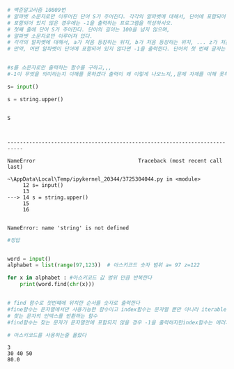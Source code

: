 ```python
# 백준알고리즘 10809번
# 알파벳 소문자로만 이루어진 단어 S가 주어진다. 각각의 알파벳에 대해서, 단어에 포함되어 있는 경우에는 처음 등장하는 위치를, 
# 포함되어 있지 않은 경우에는 -1을 출력하는 프로그램을 작성하시오.
# 첫째 줄에 단어 S가 주어진다. 단어의 길이는 100을 넘지 않으며,
# 알파벳 소문자로만 이루어져 있다.
# 각각의 알파벳에 대해서, a가 처음 등장하는 위치, b가 처음 등장하는 위치, ... z가 처음 등장하는 위치를 공백으로 구분해서 출력한다.
# 만약, 어떤 알파벳이 단어에 포함되어 있지 않다면 -1을 출력한다. 단어의 첫 번째 글자는 0번째 위치이고, 두 번째 글자는 1번째 위치이다.


#s를 소문자로만 출력하는 함수를 구하고,,,
#-1이 무엇을 의미하는지 이해를 못하겠다 출력이 왜 이렇게 나오느지,,문제 자체를 이해 못하겠음

s= input()

s = string.upper()



```

    S
    


    ---------------------------------------------------------------------------

    NameError                                 Traceback (most recent call last)

    ~\AppData\Local\Temp/ipykernel_20344/3725304044.py in <module>
         12 s= input()
         13 
    ---> 14 s = string.upper()
         15 
         16 
    

    NameError: name 'string' is not defined



```python
#정답


word = input()
alphabet = list(range(97,123))  # 아스키코드 숫자 범위 a= 97 z=122

for x in alphabet : #아스키코드 값 범위 만큼 반복한다
    print(word.find(chr(x))) 


# find 함수로 첫번쨰에 위치한 순서를 숫자로 출력한다
#fine함수는 문자열에서만 사용가능한 함수이고 index함수는 문자열 뿐만 아니라 iterable자료형에서도
# 찾는 문자의 인덱스를 반환하는 함수
#find함수는 찾는 문자가 문자열안에 포함되지 않을 경우 -1을 출력하지만index함수는 에러가 발생ㅇ한다

# 아스키코드를 사용하는줄 몰랐다 
```

    3
    30 40 50
    80.0
    
